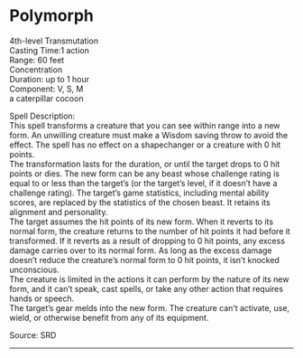 # Polymorph
4th-level Transmutation<br>
Casting Time:1 action<br>
Range: 60 feet<br>
Concentration<br>
Duration: up to 1 hour<br>
Component: V, S, M<br>
a caterpillar cocoon

Spell Description:<br>
This spell transforms a creature that you can see within range into a new form. An unwilling creature must make a Wisdom saving throw to avoid the effect. The spell has no effect on a shapechanger or a creature with 0 hit points.<br>The transformation lasts for the duration, or until the target drops to 0 hit points or dies. The new form can be any beast whose challenge rating is equal to or less than the target’s (or the target’s level, if it doesn’t have a challenge rating). The target’s game statistics, including mental ability scores, are replaced by the statistics of the chosen beast. It retains its alignment and personality.<br>The target assumes the hit points of its new form. When it reverts to its normal form, the creature returns to the number of hit points it had before it transformed. If it reverts as a result of dropping to 0 hit points, any excess damage carries over to its normal form. As long as the excess damage doesn’t reduce the creature’s normal form to 0 hit points, it isn’t knocked unconscious.<br>The creature is limited in the actions it can perform by the nature of its new form, and it can’t speak, cast spells, or take any other action that requires hands or speech.<br>The target’s gear melds into the new form. The creature can’t activate, use, wield, or otherwise benefit from any of its equipment.

Source: SRD

---